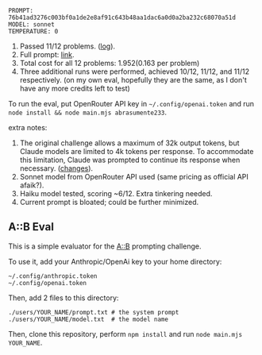 ```
PROMPT: 76b41ad3276c003bf0a1de2e8af91c643b48aa1dac6a0d0a2ba232c68070a51d
MODEL: sonnet
TEMPERATURE: 0
```

1. Passed 11/12 problems. ([log](https://github.com/abrasumente233/ab_challenge_eval/blob/main/users/abrasumente233/log.txt)).
2. Full prompt: [link](https://github.com/abrasumente233/ab_challenge_eval/blob/main/users/abrasumente233/prompt.txt).
3. Total cost for all 12 problems: $1.952 ($0.163 per problem)
4. Three additional runs were performed, achieved 10/12, 11/12, and 11/12 respectively. (on my own eval, hopefully they are the same, as I don't have any more credits left to test)

To run the eval, put OpenRouter API key in `~/.config/openai.token` and run `node install && node main.mjs abrasumente233`.

extra notes:

1. The original challenge allows a maximum of 32k output tokens, but Claude models are limited to 4k tokens per response. To accommodate this limitation, Claude was prompted to continue its response when necessary. ([changes](https://github.com/abrasumente233/ab_challenge_eval/commit/66934af5a86db1844b09d849fe896f0a122abbdd)).
2. Sonnet model from OpenRouter API used (same pricing as official API afaik?).
3. Haiku model tested, scoring ~6/12. Extra tinkering needed.
4. Current prompt is bloated; could be further minimized.

## A::B Eval

This is a simple evaluator for the [A::B](https://gist.github.com/VictorTaelin/8ec1d8a0a3c87af31c25224a1f7e31ec) prompting challenge.

To use it, add your Anthropic/OpenAi key to your home directory:

    ~/.config/anthropic.token
    ~/.config/openai.token

Then, add 2 files to this directory:

    ./users/YOUR_NAME/prompt.txt # the system prompt
    ./users/YOUR_NAME/model.txt  # the model name

Then, clone this repository, perform `npm install` and run `node main.mjs YOUR_NAME`.
